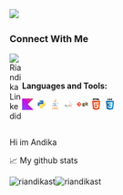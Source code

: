 ![](https://visitor-badge.glitch.me/badge?page_id=riandikast.riandikast)

### Connect With Me

<a href="https://www.linkedin.com/in/riandikast/">
  <img align="left" alt="Riandika Linkedid" width="22px" src="https://raw.githubusercontent.com/peterthehan/peterthehan/master/assets/linkedin.svg" />
</a>
<br/>
<br/>

**Languages and Tools:**  



<code><img height="20" src="https://raw.githubusercontent.com/github/explore/80688e429a7d4ef2fca1e82350fe8e3517d3494d/topics/kotlin/kotlin.png"></code>
<code><img height="20" src="https://raw.githubusercontent.com/github/explore/80688e429a7d4ef2fca1e82350fe8e3517d3494d/topics/python/python.png"></code>
<code><img height="20" src="https://raw.githubusercontent.com/github/explore/80688e429a7d4ef2fca1e82350fe8e3517d3494d/topics/java/java.png"></code>
<code><img height="20" src="https://raw.githubusercontent.com/github/explore/80688e429a7d4ef2fca1e82350fe8e3517d3494d/topics/mysql/mysql.png"></code>
<code><img height="20" src="https://raw.githubusercontent.com/github/explore/80688e429a7d4ef2fca1e82350fe8e3517d3494d/topics/git/git.png"></code>
<code><img height="20" src="https://raw.githubusercontent.com/github/explore/80688e429a7d4ef2fca1e82350fe8e3517d3494d/topics/html/html.png"></code>
<code><img height="20" src="https://raw.githubusercontent.com/github/explore/80688e429a7d4ef2fca1e82350fe8e3517d3494d/topics/css/css.png"></code>

<br/>



Hi im Andika


📈 My github stats 

<p &nbsp; align="left"><img align="left" src="https://github-readme-stats.vercel.app/api/top-langs?username=riandikast&show_icons=true&locale=en&layout=compact&theme=cobalt&border_radius=15" alt="riandikast" /></p>

<p &nbsp; align="Left"> <img src="https://github-readme-stats.vercel.app/api?username=riandikast&show_icons=true&theme=gotham" alt="riandikast" />





